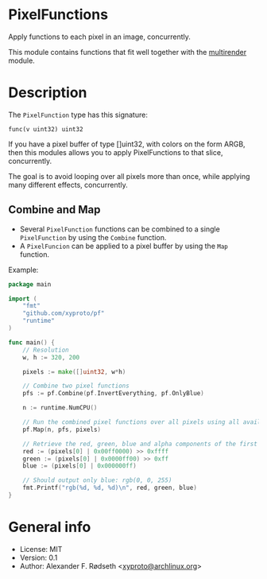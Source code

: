 # PixelFunctions

Apply functions to each pixel in an image, concurrently.

This module contains functions that fit well together with the [multirender](https://github.com/xyproto/multirender) module.

# Description

The `PixelFunction` type has this signature:

    func(v uint32) uint32

If you have a pixel buffer of type []uint32, with colors on the form ARGB, then this modules allows you to apply PixelFunctions to that slice, concurrently.

The goal is to avoid looping over all pixels more than once, while applying many different effects, concurrently.

## Combine and Map

* Several `PixelFunction` functions can be combined to a single `PixelFunction` by using the `Combine` function.
* A `PixelFuncion` can be applied to a pixel buffer by using the `Map` function.

Example:

```go
package main

import (
	"fmt"
	"github.com/xyproto/pf"
	"runtime"
)

func main() {
	// Resolution
	w, h := 320, 200

	pixels := make([]uint32, w*h)

	// Combine two pixel functions
	pfs := pf.Combine(pf.InvertEverything, pf.OnlyBlue)

	n := runtime.NumCPU()

	// Run the combined pixel functions over all pixels using all available CPUs
	pf.Map(n, pfs, pixels)

	// Retrieve the red, green, blue and alpha components of the first pixel
	red := (pixels[0] | 0x00ff0000) >> 0xffff
	green := (pixels[0] | 0x0000ff00) >> 0xff
	blue := (pixels[0] | 0x000000ff)

	// Should output only blue: rgb(0, 0, 255)
	fmt.Printf("rgb(%d, %d, %d)\n", red, green, blue)
}
```

# General info

* License: MIT
* Version: 0.1
* Author: Alexander F. Rødseth &lt;xyproto@archlinux.org&gt;
